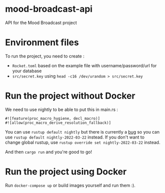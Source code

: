 # mood-broadcast-api
API for the Mood Broadcast project

# Environment files

To run the project, you need to create : 
- `Rocket.toml` based on the example file with username/password/url for your database
- `src/secret.key` using `head -c16 /dev/urandom > src/secret.key`

# Run the project without Docker

We need to use nightly to be able to put this in main.rs : 
```
#![feature(proc_macro_hygiene, decl_macro)]
#![allow(proc_macro_derive_resolution_fallback)]
```

You can use `rustup default nightly` but there is currently a [bug](https://github.com/rust-lang/rust/issues/95267) so you can use `rustup default nightly-2022-03-22` instead.
If you don't want to change global rustup, use `rustup override set nightly-2022-03-22` instead.

And then `cargo run` and you're good to go!

# Run the project using Docker

Run `docker-compose up` or build images yourself and run them :).
